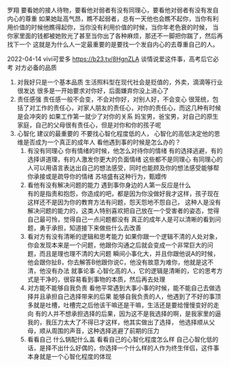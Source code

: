 
罗翔
要看她的接人待物，要看他对弱者有没有同理心，要看他对弱者有没有发自内心的尊重
如果她趾高气昂，瞧不起弱者，总有一天他也会瞧不起你，当你有利用价值的时候他瞧得起你，当你没有利用价值的时候，当你年老色衰的时候，
当你家里面的钱都被她败光了甚至当你出了各种麻烦，那还不一脚把你踹了，然后再找下一个
这就是为什么人一定最重要的是要找一个发自内心的去尊重自己的人。

2022-04-14
vivi可爱多
https://b23.tv/8HgnZLA
谈情说爱这件事，高考后它必考
对方必备的品质
1. 对我好只是一个基本品质
  生活照料型在现代社会是贬值的，外卖，滴滴等行业很发达
  很多是一开始要求对你好，后面嫌弃你没上进心了
2. 责任感强
  责任感一般不会变，不会对你好，对别人好，不会变心
  很笼统，包括了对工作的责任心，对家人朋友的责任心，对你的责任心，而这几种有时候是会冲突的
   如果工作第一就少了对你的关系
   妈宝男，爸宝男，对自己的原生家庭，自己的父母很有责任心，但是对你和你的孩子呢
3. 心智化  建议的最重要的
  不要找心智化程度低的人， 心智化的高低决定他的思维是否成为一个真正的成年人
  看他遇到事的时候是怎么办的？
    1. 有没有同理心  你有情绪的时候，他怎么对待你的情绪
      有的选择逃避，有的选择讲道理，有的人激发你更大的负面情绪   这些都不是同理心
      有同理心的人可以用语言表达出自己的想法感受，同时也能顾及你的想法感受能够帮你承接或是疏导你的情绪
      苏培盛有这种行为，甄嬛传
    2. 看他有没有解决问题的能力
      遇到事你身边的人第一反应是什么  
      有的是指责和抱怨，你造成的吧，都是因为你没做好我才这样，孩子现在这样还不是因为你的教育方法有问题，怨天怨地不怨自己，
          这种人是没有解决问题的能力的，这类人特别喜欢把自己放在一个受害者的姿态，觉得自己最可怜，觉得自己一点问题都没有
          真正的成年人是可以清晰的看到问题，勇于承担，知道接下来做些什么去改善
    3. 看对方有没有清晰的逻辑和思考能力
      如果你跟一个逻辑不清的人处对象，你会发现本来是一个问题，他跟你沟通之后就会变成一个非常巨大的问题，而且是理也理不清的大问题
        瞬间小事化大，并且你跟他说A的时候，他会跟你扯B，你去解答B他跟你说C，他没有故意为难你，他就是这不清，他没有办法
        就事论事
      心智化高的人，它的逻辑是清晰的，它的思考方式是干净的，很容易看到事物的本质，然后再去处理
    4. 对方能不能够自我负责
      看他平常遇到大事小事的时候，能不能自己去做选择并且承担自己选择带来的后果
        能够自我负责的人，他遇到了不好的事顶多就是吐槽，吐槽完之后他该干嘛还是干嘛，生活还是要给慢慢变好的走向
      有的人并不想承担选择的后果，因为这不是我选择的啊，是我家里的逼我的，我压力太大了不得已才这样，他其实做出了选择，
        他选择顺从父母，顺从周围的声音，这种选择逃避了前期的压力
    5.  看看自己   什么锅配什么盖
      看看自己的心智化程度怎么样
      自己心智化低的话，是择不出什么好偶的，你选择一个什么样的人作为终生伴侣，这件事本身就是一个心智化程度的体现